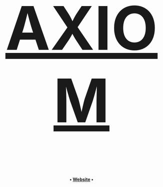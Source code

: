 <div align="center">
  <a href="https://axiomnsut.github.io">
    <h1 style="font-size: 12rem;">AXIOM</h1>
  </a>

<h4>
  <p>
    • <a href="https://axiomnsut.zc.al/">Website</a> •
    <!-- <a href="">Install</a> •
    <a href="">Matrix</a> •
    <a href="">Whatsapp</a> -->
  </p>
  </h4>

</div>

